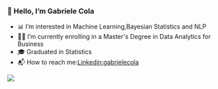 ### 👋 Hello, I’m Gabriele Cola
- 📊 I’m interested in Machine Learning,Bayesian Statistics and NLP
- 👨‍💻 I’m currently enrolling in a Master's Degree in Data Analytics for Business
- 🎓 Graduated in Statistics
- 📬 How to reach me:[Linkedin:gabrielecola](https://www.linkedin.com/in/gabriele-cola-72b05b1bb/)

<!---
gabrielecola/gabrielecola is a ✨ special ✨ repository because its `README.md` (this file) appears on your GitHub profile.
You can click the Preview link to take a look at your changes.
--->

<img src= 'https://github-readme-stats.vercel.app/api?username=gabrielecola&&show_icons=true&title_color=ffffff&icon_color=bb2acf&text_color=daf7dc&bg_color=151515'>
